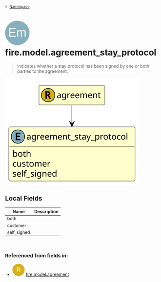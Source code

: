 <sub>&lt;&nbsp; [Namespace](index.md)</sub>
# <img src='images/enumType-lg.svg'/> fire.model.agreement_stay_protocol
>  
>Indicates whether a stay protocol has been signed by one or both parties to the agreement.
> 
<img src='images/fire.model.agreement_stay_protocol.svg'/>


## Local Fields


| Name        | Description |
| ----------- | ----------- |
| both |   |
| customer |   |
| self_signed |   |

<br/>

### Referenced from fields in:
- <img src='images/recordType.svg'/> [fire.model.agreement](UDT-fire.model.agreement.md)
